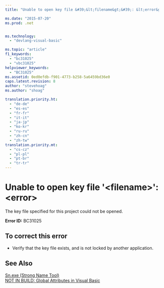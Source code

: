 ```yaml
---
title: "Unable to open key file &#39;&lt;filename&gt;&#39;: &lt;error&gt; | Microsoft Docs"

ms.date: "2015-07-20"
ms.prod: .net


ms.technology: 
  - "devlang-visual-basic"

ms.topic: "article"
f1_keywords: 
  - "bc31025"
  - "vbc31025"
helpviewer_keywords: 
  - "BC31025"
ms.assetid: 0ed0efdb-f901-4773-b258-5a6459bd36e0
caps.latest.revision: 8
author: "stevehoag"
ms.author: "shoag"

translation.priority.ht: 
  - "de-de"
  - "es-es"
  - "fr-fr"
  - "it-it"
  - "ja-jp"
  - "ko-kr"
  - "ru-ru"
  - "zh-cn"
  - "zh-tw"
translation.priority.mt: 
  - "cs-cz"
  - "pl-pl"
  - "pt-br"
  - "tr-tr"
---
```

# Unable to open key file &#39;&lt;filename&gt;&#39;: &lt;error&gt;
The key file specified for this project could not be opened.  
  
 **Error ID:** BC31025  
  
## To correct this error  
  
-   Verify that the key file exists, and is not locked by another application.  
  
## See Also  
 [Sn.exe (Strong Name Tool)](https://msdn.microsoft.com/library/k5b5tt23)   
 [NOT IN BUILD: Global Attributes in Visual Basic](http://msdn.microsoft.com/en-us/253a32d8-1531-4504-b687-088554ab71d2)